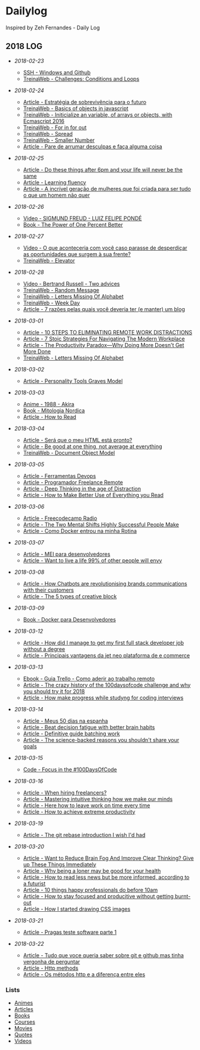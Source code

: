 # Dailylog

Inspired by Zeh Fernandes - Daily Log

## 2018 LOG

- *2018-02-23*
    - [SSH - Windows and Github](2018/02-february/windows-and-github.md)
    - [TreinaWeb - Challenges: Conditions and Loops](2018/02-february/conditionsAndLoops.js)

- *2018-02-24*
    - [Article - Estratégia de sobrevivência para o futuro](http://ofuturodascoisas.com/estrategia-de-sobrevivencia-para-o-futuro/?lipi=urn%3Ali%3Apage%3Ad_flagship3_pulse_read%3BwJR%2BcDrqQTm9pJDLrE%2F8SA%3D%3D)
    - [TreinaWeb - Basics of objects in javascript](2018/02-february/objects.js)
    - [TreinaWeb - Initicialize an variable, of arrays or objects, with Ecmascript 2016](2018/02-february/initicializeAnVariableWithNewEcmascript.js)
    - [TreinaWeb - For in for out](2018/02-february/forInAndForOf.js)
    - [TreinaWeb - Spread](2018/02-february/spread.js)
    - [TreinaWeb - Smaller Number](2018/02-february/smallerNumber.js)
    - [Article - Pare de arrumar desculpas e faça alguma coisa](https://www.linkedin.com/pulse/pare-de-arrumar-desculpas-e-fa%C3%A7a-alguma-coisa-la%C3%ADs-schulz/?trackingId=naMPdTlalZD7p4g85HhWLw%3D%3D)
- *2018-02-25*
    - [Article - Do these things after 6pm and your life will never be the same](https://medium.com/the-mission/do-these-things-after-6-p-m-and-your-life-will-never-be-the-same-1dcc545664dc)
    - [Article - Learning fluency](https://medium.com/@sarambsimon/learning-fluency-672988a7ae52)
    - [Article - A incrível geração de mulheres que foi criada para ser tudo o que um homem não quer](http://emais.estadao.com.br/blogs/ruth-manus/a-incrivel-geracao-de-mulheres-que-foi-criada-para-ser-tudo-o-que-um-homem-nao-quer/)
- *2018-02-26*
    - [Video - SIGMUND FREUD - LUIZ FELIPE PONDÉ](https://www.youtube.com/watch?v=oajDcp69lEQ&t=2223s)
    - [Book - The Power of One Percent Better](2018/02-february/thePowerOfOnePercentBetter.md)
- *2018-02-27*
    - [Video - O que aconteceria com você caso parasse de desperdiçar as oportunidades que surgem à sua frente?](https://dms.licdn.com/playback/C4E05AQEdgm4n7MNgVA/3bd352073e0946a5886a41dea682bdd7/feedshare-mp4_500/1479932728445-v0ch3x?e=1519873200&v=alpha&t=f9vhacgqvJY8c1gRLwP0FzQ4865sS5GMpM0AHq7Al-A)
    - [TreinaWeb - Elevator](2018/02-february/spread.js)
- *2018-02-28*
    - [Video - Bertrand Russell - Two advices](https://dms.licdn.com/playback/C4E05AQE3NbsRH_OYvw/fde108456cc94457b85b85bb8f3f2e90/feedshare-mp4_500/1479932728445-v0ch3x?e=1519948800&v=alpha&t=ehHozkPpspksKn1ebTYWgW8eM3Pyre04iae0xFlpzBQ)
    - [TreinaWeb - Random Message](2018/02-february/randomMessage.js)
    - [TreinaWeb - Letters Missing Of Alphabet](2018/02-february/lettersMissingOfAlphabet.js)
    - [TreinaWeb - Week Day](2018/02-february/weekDay.js)
    - [Article - 7 razões pelas quais você deveria ter (e manter) um blog](https://www.linkedin.com/pulse/7-raz%C3%B5es-pelas-quais-voc%C3%AA-deveria-ter-e-manter-um-blog-la%C3%ADs-schulz/?trackingId=0Hk%2B%2B0G5bNMAhkPFeToLoQ%3D%3D)
- *2018-03-01*
    - [Article - 10 STEPS TO ELIMINATING REMOTE WORK DISTRACTIONS](https://www.invisionapp.com/blog/eliminating-remote-work-distractions/?utm_source=pocket&utm_medium=email&utm_campaign=pockethits)
    - [Article - 7 Stoic Strategies For Navigating The Modern Workplace](https://medium.com/the-mission/7-stoic-strategies-for-navigating-the-modern-workplace-dd3b2c48525f)
    - [Article - The Productivity Paradox—Why Doing More Doesn't Get More Done](https://www.hellosign.com/blog/productivity-paradox?utm_medium=paid_content&utm_source=buysellads&utm_campaign=hsent_blog_pocket)
    - [TreinaWeb - Letters Missing Of Alphabet](2018/03-march/lettersMissingOfAlphabet.js)
- *2018-03-02*
    - [Article - Personality Tools Graves Model](https://personalityhacker.com/personality-tools-graves-model/)
- *2018-03-03*
    - [Anime - 1988 - Akira](https://filmow.com/akira-t160/)
    - [Book - Mitologia Nordica](../03-march/mitologiaNordica.md)
    - [Article - How to Read](http://pne.people.si.umich.edu/PDF/howtoread.pdf)
- *2018-03-04*
    - [Article - Será que o meu HTML está pronto?](https://www.devmedia.com.br/sera-que-o-meu-html-esta-pronto/39485?utm_source=facebook.com&utm_medium=cpc&utm_campaign=DevCast+-+Tr%C3%A1fego&utm_content=DevCast+39485)
    - [Article - Be good at one thing, not average at everything](https://dev.to/stvnyung/be-good-at-one-thing-not-average-at-everything-1bf1)
    - [TreinaWeb - Document Object Model](2018/03-march/document-object-model.html)
- *2018-03-05*
    - [Article - Ferramentas Devops](https://onebitcode.com/ferramentas-devops/)
    - [Article - Programador Freelance Remote](https://onebitcode.com/programador-freelance-remote/#possivel)
    - [Article - Deep Thinking in the age of Distraction](https://medium.com/swlh/deep-thinking-in-the-age-of-distraction-f7cf765b2762)
    - [Article - How to Make Better Use of Everything you Read](https://work.qz.com/1217245/how-to-make-better-use-of-everything-you-read/)
- *2018-03-06*
    - [Article - Freecodecamp Radio](https://medium.freecodecamp.org/introducing-24-7-freecodecamp-radio-chill-tunes-you-can-code-to-dbae61681cf0)
    - [Article - The Two Mental Shifts Highly Successful People Make](https://qz.com/1213777/the-two-mental-shifts-highly-successful-people-make/)
    - [Article - Como Docker entrou na minha Rotina](https://www.kinghost.com.br/blog/2018/01/como-docker-entrou-minha-rotina/?utm_source=rdstation&utm_medium=email&utm_term=docker-rotina&utm_content=news-conteudo&utm_campaign=content-marketing)
- *2018-03-07*
    - [Article - MEI para desenvolvedores](https://www.kinghost.com.br/blog/2018/01/mei-para-desenvolvedores/?utm_source=rdstation&utm_medium=email&utm_term=mei-dvs&utm_content=news-conteudo&utm_campaign=content-marketing)
    - [Article - Want to live a life 99% of other people will envy](https://medium.com/@anthony_moore/want-to-live-a-life-99-of-other-people-will-envy-read-this-immediately-706a321a81dc)
- *2018-03-08*
    - [Article - How Chatbots are revolutionising brands communications with their customers](https://uxplanet.org/how-chatbots-are-revolutionising-brands-communication-with-their-customers-b811b5ebeb2)
    - [Article - The 5 types of creative block](https://blog.prototypr.io/the-5-types-of-creative-block-dea9dcf2a8e1)
- *2018-03-09*
    - [Book - Docker para Desenvolvedores](2018/03-march/dockerParaDesenvolvedores.md)
- *2018-03-12*
    - [Article - How did I manage to get my first full stack developer job without a degree](https://medium.com/@ishtmeetsingh/how-did-i-manage-to-get-my-first-full-stack-developer-job-without-a-degree-f18c8d1624b1)
    - [Article - Principais vantagens da jet neo plataforma de e commerce](http://www.chicledigital.com.br/principais-vantagens-da-jet-neo-plataforma-de-e-commerce/)
- *2018-03-13*
    - [Ebook - Guia Trello - Como aderir ao trabalho remoto](2018/03-march/comoAderirAoTrabalhoRemoto.md)
    - [Article - The crazy history of the 100daysofcode challenge and why you should try it for 2018](https://medium.freecodecamp.org/the-crazy-history-of-the-100daysofcode-challenge-and-why-you-should-try-it-for-2018-6c89a76e298d)
    - [Article - How make progress while studyng for coding interviews](https://medium.freecodecamp.org/how-to-make-progress-while-studying-for-coding-interviews-894c320bfa74)
- *2018-03-14*
    - [Article - Meus 50 dias na espanha](https://willianjusten.com.br/meus-50-dias-na-espanha/?utm_content=educational&utm_campaign=2018-03-14&utm_source=email-sendgrid&utm_term=15609532&utm_medium=849470)
    - [Article - Beat decision fatigue with better brain habits](https://blog.trello.com/beat-decision-fatigue-with-better-brain-habits?utm_source=newsletter&utm_medium=email&utm_campaign=trello-march2018-newsletter1)
    - [Article - Definitive guide batching work](http://www.asianefficiency.com/productivity/definitive-guide-batching-work/)
    - [Article - The science-backed reasons you shouldn't share your goals](https://blog.trello.com/science-backed-reasons-you-shouldnt-share-your-goals?utm_source=newsletter&utm_medium=email&utm_campaign=trello-march2018-newsletter1)
- *2018-03-15*
    - [Code - Focus in the #100DaysOfCode](https://github.com/KaiqueMunhoz/100-days-of-code)
- *2018-03-16*
    - [Article - When hiring freelancers?](https://www.freshbooks.com/blog/contract-101-when-hiring-freelancers?utm_source=emailnewsletter&utm_medium=social&utm_campaign=postanly)
    - [Article - Mastering intuitive thinking how we make our minds](https://medium.com/swlh/mastering-intuitive-thinking-how-we-make-up-our-minds-fa5a0e8f133c)
    - [Article - Here how to leave work on time every time](https://www.theladders.com/career-advice/heres-how-to-leave-work-on-time-every-time)
    - [Article - How to achieve extreme productivity](http://mitsloan.mit.edu/newsroom/articles/how-to-achieve-extreme-productivity/?_lrsc=5c59b75e-d032-40f5-963d-d2974f194f63)
- *2018-03-19*
    - [Article - The git rebase introduction I wish I'd had](https://dev.to/maxwell_dev/the-git-rebase-introduction-i-wish-id-had)
- *2018-03-20*
    - [Article - Want to Reduce Brain Fog And Improve Clear Thinking? Give up These Things Immediately](https://medium.com/personal-growth/want-to-reduce-brain-fog-and-improve-clear-thinking-give-up-these-things-immediately-1bfee44f4dd7)
    - [Article - Why being a loner may be good for your health](http://www.bbc.com/future/story/20180228-there-are-benefits-to-being-antisocial-or-a-loner)
    - [Article - How to read less news but be more informed, according to a futurist](https://qz.com/1222019/stop-reading-the-latest-news-if-you-want-to-be-better-informed/)
    - [Article - 10 things happy professionals do before 10am](https://www.theladders.com/career-advice/10-things-happy-professionals-do-before-10-a-m)
    - [Article - How to stay focused and producitive without getting burnt-out](https://www.theladders.com/career-advice/how-to-stay-focused-and-productive-without-getting-burnt-out)
    - [Article - How I started drawing CSS images](https://blog.prototypr.io/how-i-started-drawing-css-images-3fd878675c89)
- *2018-03-21*
    - [Article - Pragas teste software parte 1](http://blog.onedaytesting.com.br/pragas-teste-software-1/)
- *2018-03-22*
    - [Article - Tudo que voce queria saber sobre git e github mas tinha vergonha de perguntar](https://tableless.com.br/tudo-que-voce-queria-saber-sobre-git-e-github-mas-tinha-vergonha-de-perguntar/)
    - [Article - Http methods](https://developer.mozilla.org/pt-BR/docs/Web/HTTP/Methods)
    - [Article - Os métodos http e a diferença entre eles](http://gabsferreira.com/os-metodos-http-e-a-diferenca-entre-eles/)

### Lists

- [Animes](2018/lists/animes.md)
- [Articles](2018/lists/articles.md)
- [Books](2018/lists/books.md)
- [Courses](2018/lists/courses.md)
- [Movies](2018/lists/movies.md)
- [Quotes](2018/lists/quotes.md)
- [Videos](2018/lists/videos.md)
